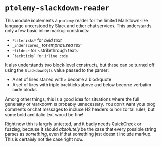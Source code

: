 # `ptolemy-slackdown-reader`

This module implements a `ptolemy` reader for the limited
Markdown-like language understood by Slack and other chat
services. This understands only a few basic inline markup
constructs:

- `*asterisks*` for *bold text*
- `_underscores_` for _emphasized text_
- `~tildes~` for ~strikethrough text~
- `` `backticks` `` for `inline code`

It also understands two block-level constructs, but these
can be turned off using the `SlackdownOpts` value passed to
the parser:

- A set of lines started with `>` become a blockquote
- A set of lines with triple backticks above and below become
  verbatim code blocks

Among other things, this is a good idea for situations where
the full generality of Markdown is probably unnecessary. You
don't want your blog comments or chat messages to include
H2 headers or horizontal rules, but some bold and italic text
would be fine!

Right now this is largely untested, and it badly needs QuickCheck
or fuzzing, because it should _absolutely_ be the case that every
possible string parses as _something_, even if that something
just doesn't include markup. This is certainly not the case
right now.
